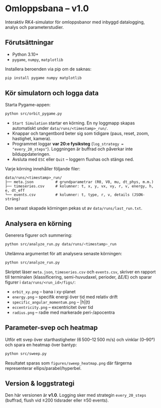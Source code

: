 # Omloppsbana – v1.0

Interaktiv RK4-simulator för omloppsbanor med inbyggd datalogging, analys och parameterstudier.

## Förutsättningar

* Python 3.10+
* `pygame`, `numpy`, `matplotlib`

Installera beroenden via pip om de saknas:

```bash
pip install pygame numpy matplotlib
```

## Kör simulatorn och logga data

Starta Pygame-appen:

```bash
python src/orbit_pygame.py
```

* `Start Simulation` startar en körning. En ny loggmapp skapas automatiskt under `data/runs/<timestamp>_run/`.
* Knappar och tangentbord beter sig som tidigare (paus, reset, zoom, hastighet, kamera).
* Programmet loggar **var 20:e fysiksteg** (`log_strategy = "every_20_steps"`). Loggningen är buffrad och påverkar inte bilduppdateringen.
* Avsluta med `ESC` eller `Quit` – loggern flushas och stängs ned.

Varje körning innehåller följande filer:

```
data/runs/<timestamp>_run/
├── meta.json          # grundparametrar (R0, V0, mu, dt_phys, m.m.)
├── timeseries.csv     # kolumner: t, x, y, vx, vy, r, v, energy, h, e, dt_eff
└── events.csv         # kolumner: t, type, r, v, details (JSON-sträng)
```

Den senast skapade körningen pekas ut av `data/runs/last_run.txt`.

## Analysera en körning

Generera figurer och summering:

```bash
python src/analyze_run.py data/runs/<timestamp>_run
```

Utelämna argumentet för att analysera senaste körningen:

```bash
python src/analyze_run.py
```

Skriptet läser `meta.json`, `timeseries.csv` och `events.csv`, skriver en rapport till terminalen (klassificering, semi-huvudaxel, perioder, ΔE/E) och sparar figurer i `data/runs/<run_id>/figs/`:

* `orbit_xy.png` – bana i xy-planet
* `energy.png` – specifik energi över tid med relativ drift
* `specific_angular_momentum.png` – |h|(t)
* `eccentricity.png` – excentricitet över tid
* `radius.png` – radie med markerade peri-/apocentra

## Parameter-svep och heatmap

Utför ett svep över starthastigheter (6 500–12 500 m/s) och vinklar (0–90°) och spara en heatmap över bantyp:

```bash
python src/sweep.py
```

Resultatet sparas som `figures/sweep_heatmap.png` där färgerna representerar ellips/parabel/hyperbel.

## Version & loggstrategi

Den här versionen är **v1.0**. Logging sker med strategin `every_20_steps` (buffrad, flush vid ≥200 tidsrader eller ≥50 events).
